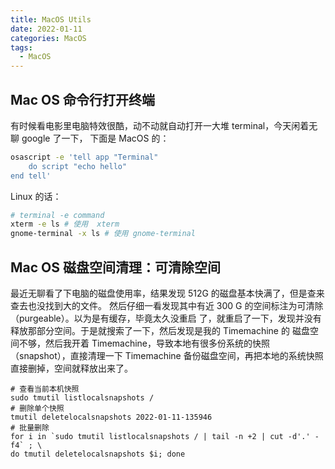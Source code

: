 ```yaml
---
title: MacOS Utils
date: 2022-01-11
categories: MacOS
tags:
  - MacOS
---
```


## Mac OS 命令行打开终端

有时候看电影里电脑特效很酷，动不动就自动打开一大堆 terminal，今天闲着无聊 google 了一下，
下面是 MacOS 的：

```zsh
osascript -e 'tell app "Terminal"
    do script "echo hello"
end tell'
```

Linux 的话：

```bash
# terminal -e command
xterm -e ls # 使用  xterm
gnome-terminal -x ls # 使用 gnome-terminal
```

## Mac OS 磁盘空间清理：可清除空间

最近无聊看了下电脑的磁盘使用率，结果发现 512G 的磁盘基本快满了，但是查来查去也没找到大的文件。
然后仔细一看发现其中有近 300 G 的空间标注为可清除（purgeable）。以为是有缓存，毕竟太久没重启
了，就重启了一下，发现并没有释放那部分空间。于是就搜索了一下，然后发现是我的 Timemachine 的
磁盘空间不够，然后我开着 Timemachine，导致本地有很多份系统的快照（snapshot），直接清理一下
Timemachine 备份磁盘空间，再把本地的系统快照直接删掉，空间就释放出来了。

```
# 查看当前本机快照
sudo tmutil listlocalsnapshots /
# 删除单个快照
tmutil deletelocalsnapshots 2022-01-11-135946
# 批量删除
for i in `sudo tmutil listlocalsnapshots / | tail -n +2 | cut -d'.' -f4` ; \
do tmutil deletelocalsnapshots $i; done
```
